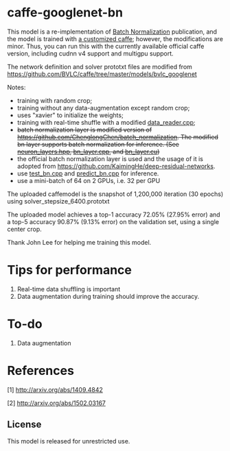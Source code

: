 # caffe-googlenet-bn

This model is a re-implementation of [Batch Normalization](http://arxiv.org/abs/1502.03167) publication, and the model is trained with [a customized caffe](https://github.com/lim0606/caffe); however, the modifications are minor. Thus, you can run this with the currently available official caffe version, including cudnn v4 support and multigpu support.  

The network definition and solver prototxt files are modified from https://github.com/BVLC/caffe/tree/master/models/bvlc_googlenet 

Notes:
- training with random crop;
- training without any data-augmentation except random crop;
- uses "xavier" to initialize the weights;
- training with real-time shuffle with a modified [data_reader.cpp](https://github.com/lim0606/caffe/blob/master/src/caffe/data_reader.cpp);
- ~~batch normalization layer is modified version of https://github.com/ChenglongChen/batch_normalization. The modified bn layer supports batch normalization for inference. (See [neuron_layers.hpp](https://github.com/lim0606/caffe-dev/blob/master/include/caffe/neuron_layers.hpp), [bn_layer.cpp](https://github.com/lim0606/caffe-dev/blob/master/src/caffe/layers/bn_layer.cpp), and [bn_layer.cu](https://github.com/lim0606/caffe-dev/blob/master/src/caffe/layers/bn_layer.cu))~~
- the official batch normalization layer is used and the usage of it is adopted from https://github.com/KaimingHe/deep-residual-networks.
- use [test_bn.cpp](https://github.com/lim0606/caffe/blob/master/tools/test_bn.cpp) and [predict_bn.cpp](https://github.com/lim0606/caffe/blob/master/tools/predict_bn.cpp) for inference. 
- use a mini-batch of 64 on 2 GPUs, i.e. 32 per GPU

The uploaded caffemodel is the snapshot of 1,200,000 iteration (30 epochs) using solver_stepsize_6400.prototxt

The uploaded model achieves a top-1 accuracy 72.05% (27.95% error) and a top-5 accuracy 90.87% (9.13% error) on the validation set, using a single center crop.

Thank John Lee for helping me training this model. 


# Tips for performance 

1. Real-time data shuffling is important
2. Data augmentation during training should improve the accuracy.

# To-do

1. Data augmentation

# References

[1] http://arxiv.org/abs/1409.4842

[2] http://arxiv.org/abs/1502.03167


## License

This model is released for unrestricted use.


